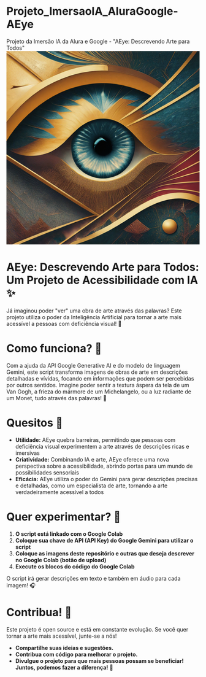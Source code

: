 # Projeto_ImersaoIA_AluraGoogle-AEye
Projeto da Imersão IA da Alura e Google - "AEye: Descrevendo Arte para Todos"
![alt text](https://github.com/rodolfobsantos/Projeto_ImersaoIA_AluraGoogle-AEye/blob/main/aeye.png?raw=true)

# AEye: Descrevendo Arte para Todos: Um Projeto de Acessibilidade com IA ✨
Já imaginou poder "ver" uma obra de arte através das palavras? Este projeto utiliza o poder da Inteligência Artificial para tornar a arte mais acessível a pessoas com deficiência visual! 🎨

# Como funciona? 🤔
Com a ajuda da API Google Generative AI e do modelo de linguagem Gemini, este script transforma imagens de obras de arte em descrições detalhadas e vívidas, focando em informações que podem ser percebidas por outros sentidos.
Imagine poder sentir a textura áspera da tela de um Van Gogh, a frieza do mármore de um Michelangelo, ou a luz radiante de um Monet, tudo através das palavras! 🤩

# Quesitos 🎨
- **Utilidade:** AEye quebra barreiras, permitindo que pessoas com deficiência visual experimentem a arte através de descrições ricas e imersivas
- **Criatividade:** Combinando IA e arte, AEye oferece uma nova perspectiva sobre a acessibilidade, abrindo portas para um mundo de possibilidades sensoriais
- **Eficácia:** AEye utiliza o poder do Gemini para gerar descrições precisas e detalhadas, como um especialista de arte, tornando a arte verdadeiramente acessível a todos

# Quer experimentar? 🚀
1. **O script está linkado com o Google Colab**
2. **Coloque sua chave de API (API Key) do Google Gemini para utilizar o script**
3. **Coloque as imagens deste repositório e outras que deseja descrever no Google Colab (botão de upload)**
4. **Execute os blocos do código do Google Colab**

O script irá gerar descrições em texto e também em áudio para cada imagem! 🎧

# Contribua! 🤝
Este projeto é open source e está em constante evolução. Se você quer tornar a arte mais acessível, junte-se a nós!
- **Compartilhe suas ideias e sugestões.**
- **Contribua com código para melhorar o projeto.**
- **Divulgue o projeto para que mais pessoas possam se beneficiar!**
**Juntos, podemos fazer a diferença!** 🤩
